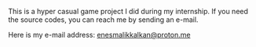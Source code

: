 This is a hyper casual game project I did during my internship. If you need the source codes, you can reach me by sending an e-mail.

Here is my e-mail address: enesmalikkalkan@proton.me
